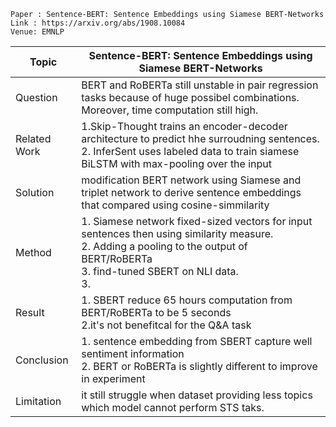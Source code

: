 ```
Paper : Sentence-BERT: Sentence Embeddings using Siamese BERT-Networks
Link : https://arxiv.org/abs/1908.10084
Venue: EMNLP 
```

| Topic        | Sentence-BERT: Sentence Embeddings using Siamese BERT-Networks |
|--------------|----------------------------------------------------------------|
| Question     | BERT and RoBERTa still unstable in pair regression tasks because of huge possibel combinations. Moreover, time computation still high.|
| Related Work | 1.Skip-Thought trains an encoder-decoder architecture to predict hhe surroudning sentences. </br> 2. InferSent uses labeled data to train siamese BiLSTM with max-pooling over the input|
| Solution     | modification BERT network using Siamese and triplet network to derive sentence embeddings that compared using cosine-simmilarity |
| Method       | 1. Siamese network fixed-sized vectors for input sentences then using similarity measure. </br> 2. Adding a pooling to the output of BERT/RoBERTa</br> 3. find-tuned SBERT on NLI data. </br> 3.|
| Result       | 1. SBERT reduce 65 hours computation from BERT/RoBERTa to be 5 seconds</br> 2.it's not benefitcal for the Q&A task|
| Conclusion   | 1. sentence embedding from SBERT capture well sentiment information </br> 2. BERT or RoBERTa is slightly different to improve in experiment|
| Limitation   | it still struggle when dataset providing less topics which model cannot perform STS taks.|